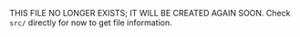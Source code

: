 THIS FILE NO LONGER EXISTS; IT WILL BE CREATED AGAIN SOON.
Check `src/` directly for now to get file information.
